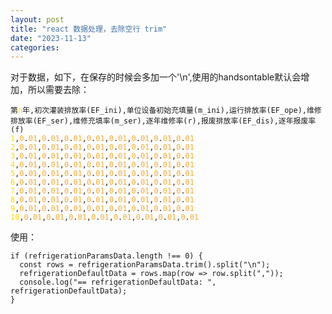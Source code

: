 ```yaml
---
layout: post
title: "react 数据处理，去除空行 trim"
date: "2023-11-13"
categories: 
---
```

<p>对于数据，如下，在保存的时候会多加一个&#39;\n&#39;,使用的handsontable默认会增加，所以需要去除：</p>

<pre>
<code>第<span style="color:#ffd700">n</span>年,初次灌装排放率(EF_ini),单位设备初始充填量(m_ini),运行排放率(EF_ope),维修排放率(EF_ser),维修充填率(m_ser),逐年维修率(r),报废排放率(EF_dis),逐年报废率(f)
<span style="color:#ffd700">1</span>,<span style="color:#f5ab35">0</span>.<span style="color:#f5ab35">01</span>,<span style="color:#f5ab35">0</span>.<span style="color:#f5ab35">01</span>,<span style="color:#f5ab35">0</span>.<span style="color:#f5ab35">01</span>,<span style="color:#f5ab35">0</span>.<span style="color:#f5ab35">01</span>,<span style="color:#f5ab35">0</span>.<span style="color:#f5ab35">01</span>,<span style="color:#f5ab35">0</span>.<span style="color:#f5ab35">01</span>,<span style="color:#f5ab35">0</span>.<span style="color:#f5ab35">01</span>,<span style="color:#f5ab35">0</span>.<span style="color:#f5ab35">01</span>
<span style="color:#ffd700">2</span>,<span style="color:#f5ab35">0</span>.<span style="color:#f5ab35">01</span>,<span style="color:#f5ab35">0</span>.<span style="color:#f5ab35">01</span>,<span style="color:#f5ab35">0</span>.<span style="color:#f5ab35">01</span>,<span style="color:#f5ab35">0</span>.<span style="color:#f5ab35">01</span>,<span style="color:#f5ab35">0</span>.<span style="color:#f5ab35">01</span>,<span style="color:#f5ab35">0</span>.<span style="color:#f5ab35">01</span>,<span style="color:#f5ab35">0</span>.<span style="color:#f5ab35">01</span>,<span style="color:#f5ab35">0</span>.<span style="color:#f5ab35">01</span>
<span style="color:#ffd700">3</span>,<span style="color:#f5ab35">0</span>.<span style="color:#f5ab35">01</span>,<span style="color:#f5ab35">0</span>.<span style="color:#f5ab35">01</span>,<span style="color:#f5ab35">0</span>.<span style="color:#f5ab35">01</span>,<span style="color:#f5ab35">0</span>.<span style="color:#f5ab35">01</span>,<span style="color:#f5ab35">0</span>.<span style="color:#f5ab35">01</span>,<span style="color:#f5ab35">0</span>.<span style="color:#f5ab35">01</span>,<span style="color:#f5ab35">0</span>.<span style="color:#f5ab35">01</span>,<span style="color:#f5ab35">0</span>.<span style="color:#f5ab35">01</span>
<span style="color:#ffd700">4</span>,<span style="color:#f5ab35">0</span>.<span style="color:#f5ab35">01</span>,<span style="color:#f5ab35">0</span>.<span style="color:#f5ab35">01</span>,<span style="color:#f5ab35">0</span>.<span style="color:#f5ab35">01</span>,<span style="color:#f5ab35">0</span>.<span style="color:#f5ab35">01</span>,<span style="color:#f5ab35">0</span>.<span style="color:#f5ab35">01</span>,<span style="color:#f5ab35">0</span>.<span style="color:#f5ab35">01</span>,<span style="color:#f5ab35">0</span>.<span style="color:#f5ab35">01</span>,<span style="color:#f5ab35">0</span>.<span style="color:#f5ab35">01</span>
<span style="color:#ffd700">5</span>,<span style="color:#f5ab35">0</span>.<span style="color:#f5ab35">01</span>,<span style="color:#f5ab35">0</span>.<span style="color:#f5ab35">01</span>,<span style="color:#f5ab35">0</span>.<span style="color:#f5ab35">01</span>,<span style="color:#f5ab35">0</span>.<span style="color:#f5ab35">01</span>,<span style="color:#f5ab35">0</span>.<span style="color:#f5ab35">01</span>,<span style="color:#f5ab35">0</span>.<span style="color:#f5ab35">01</span>,<span style="color:#f5ab35">0</span>.<span style="color:#f5ab35">01</span>,<span style="color:#f5ab35">0</span>.<span style="color:#f5ab35">01</span>
<span style="color:#ffd700">6</span>,<span style="color:#f5ab35">0</span>.<span style="color:#f5ab35">01</span>,<span style="color:#f5ab35">0</span>.<span style="color:#f5ab35">01</span>,<span style="color:#f5ab35">0</span>.<span style="color:#f5ab35">01</span>,<span style="color:#f5ab35">0</span>.<span style="color:#f5ab35">01</span>,<span style="color:#f5ab35">0</span>.<span style="color:#f5ab35">01</span>,<span style="color:#f5ab35">0</span>.<span style="color:#f5ab35">01</span>,<span style="color:#f5ab35">0</span>.<span style="color:#f5ab35">01</span>,<span style="color:#f5ab35">0</span>.<span style="color:#f5ab35">01</span>
<span style="color:#ffd700">7</span>,<span style="color:#f5ab35">0</span>.<span style="color:#f5ab35">01</span>,<span style="color:#f5ab35">0</span>.<span style="color:#f5ab35">01</span>,<span style="color:#f5ab35">0</span>.<span style="color:#f5ab35">01</span>,<span style="color:#f5ab35">0</span>.<span style="color:#f5ab35">01</span>,<span style="color:#f5ab35">0</span>.<span style="color:#f5ab35">01</span>,<span style="color:#f5ab35">0</span>.<span style="color:#f5ab35">01</span>,<span style="color:#f5ab35">0</span>.<span style="color:#f5ab35">01</span>,<span style="color:#f5ab35">0</span>.<span style="color:#f5ab35">01</span>
<span style="color:#ffd700">8</span>,<span style="color:#f5ab35">0</span>.<span style="color:#f5ab35">01</span>,<span style="color:#f5ab35">0</span>.<span style="color:#f5ab35">01</span>,<span style="color:#f5ab35">0</span>.<span style="color:#f5ab35">01</span>,<span style="color:#f5ab35">0</span>.<span style="color:#f5ab35">01</span>,<span style="color:#f5ab35">0</span>.<span style="color:#f5ab35">01</span>,<span style="color:#f5ab35">0</span>.<span style="color:#f5ab35">01</span>,<span style="color:#f5ab35">0</span>.<span style="color:#f5ab35">01</span>,<span style="color:#f5ab35">0</span>.<span style="color:#f5ab35">01</span>
<span style="color:#ffd700">9</span>,<span style="color:#f5ab35">0</span>.<span style="color:#f5ab35">01</span>,<span style="color:#f5ab35">0</span>.<span style="color:#f5ab35">01</span>,<span style="color:#f5ab35">0</span>.<span style="color:#f5ab35">01</span>,<span style="color:#f5ab35">0</span>.<span style="color:#f5ab35">01</span>,<span style="color:#f5ab35">0</span>.<span style="color:#f5ab35">01</span>,<span style="color:#f5ab35">0</span>.<span style="color:#f5ab35">01</span>,<span style="color:#f5ab35">0</span>.<span style="color:#f5ab35">01</span>,<span style="color:#f5ab35">0</span>.<span style="color:#f5ab35">01</span>
<span style="color:#ffd700">10</span>,<span style="color:#f5ab35">0</span>.<span style="color:#f5ab35">01</span>,<span style="color:#f5ab35">0</span>.<span style="color:#f5ab35">01</span>,<span style="color:#f5ab35">0</span>.<span style="color:#f5ab35">01</span>,<span style="color:#f5ab35">0</span>.<span style="color:#f5ab35">01</span>,<span style="color:#f5ab35">0</span>.<span style="color:#f5ab35">01</span>,<span style="color:#f5ab35">0</span>.<span style="color:#f5ab35">01</span>,<span style="color:#f5ab35">0</span>.<span style="color:#f5ab35">01</span>,<span style="color:#f5ab35">0</span>.<span style="color:#f5ab35">01</span></code></pre>

<p>使用：</p>

<pre>
<code>if (refrigerationParamsData.length !== 0) {
  const rows = refrigerationParamsData.trim().split(&quot;\n&quot;);
  refrigerationDefaultData = rows.map(row =&gt; row.split(&quot;,&quot;));
  console.log(&quot;== refrigerationDefaultData: &quot;, refrigerationDefaultData);
}</code></pre>

